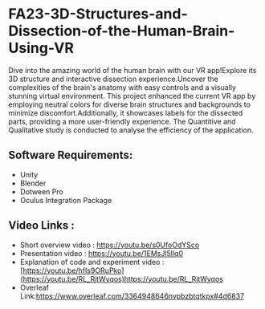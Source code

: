 # FA23-3D-Structures-and-Dissection-of-the-Human-Brain-Using-VR
Dive into the amazing world of the human brain with our VR app!Explore its 3D structure and interactive dissection experience.Uncover the complexities of the brain's anatomy with easy controls and a visually stunning virtual environment. This project enhanced the current VR app by employing neutral colors for diverse brain structures and backgrounds to minimize discomfort.Additionally, it showcases labels for the dissected parts, providing a more user-friendly experience. The Quantitive and Qualitative study is conducted to analyse the efficiency of the application.
## Software Requirements:
* Unity
* Blender
* Dotween Pro
* Oculus Integration Package
## Video Links :
 * Short overview video :  https://youtu.be/s0UfoOdYSco
 * Presentation video :  https://youtu.be/1EMsJl5Ilq0
 * Explanation of code and experiment video : [https://youtu.be/hfIs9ORuPko](https://youtu.be/RL_RjtWyqos)https://youtu.be/RL_RjtWyqos
 * Overleaf Link:https://www.overleaf.com/3364948646nvpbzbtqtkpx#4d6837
